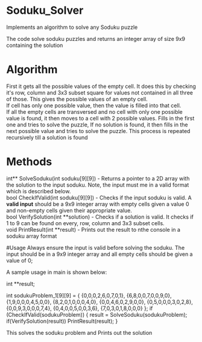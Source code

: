 # Soduku_Solver
Implements an algorithm to solve any Soduku puzzle

The code solve soduku puzzles and returns an integer array of size 9x9 containing the solution

# Algorithm
First it gets all the possible values of the empty cell. It does this by checking it's row, column and 3x3 subset square for values not contained in all three of those. This gives the possible values of an empty cell.<br/>
If cell has only one possible value, then the value is filled into that cell. <br/>
If all the empty cells are transversed and no cell with only one possible value is found, it then moves to a cell with 2 possible values. Fills in the first one and tries to solve the puzzle, If no solution is found, it then fills in the next possible value and tries to solve the puzzle. This process is repeated recursively till a solution is found

# Methods
int** SolveSoduku(int soduku[9][9])  - Returns a pointer to a 2D array with the solution to the input soduku. Note, the input must me in a valid format which is described below. <br/>
bool CheckIfValid(int soduku[9][9]) - Checks if the input soduku is valid. A <b>valid input</b> should be a 9x9 integer array with empty cells given a value 0 and non-empty cells given their appropriate value.<br/>
bool VerifySolution(int **solution) - Checks if a solution is valid. It checks if 1 to 9 can be found on every, row, column and 3x3 subset cells. <br/>
void PrintResult(int **result) - Prints out the result to nthe console in a soduku array format

#Usage
Always ensure the input is valid before solving the soduku. The input should be in a 9x9 integer array and all empty cells should be given a value of 0;

A sample usage in main is shown below:

int **result;

int sodukuProblem_1[9][9] =  {	  {0,0,0,2,6,0,7,0,1},
                                  {6,8,0,0,7,0,0,9,0},
                                  {1,9,0,0,0,4,5,0,0},
                                  {8,2,0,1,0,0,0,4,0},
                                  {0,0,4,6,0,2,9,0,0},
                                  {0,5,0,0,0,3,0,2,8},
                                  {0,0,9,3,0,0,0,7,4},
                                  {0,4,0,0,5,0,0,3,6},
                                  {7,0,3,0,1,8,0,0,0} };
if (CheckIfValid(sodukuProblem)) {
		result = SolveSoduku(sodukuProblem);
		if(VerifySolution(result))
			PrintResult(result);
	}
  
This solves the soduku problem and Prints out the solution
